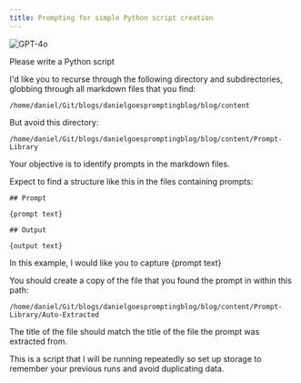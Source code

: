 ```yaml
---
title: Prompting for simple Python script creation 
---
```

![GPT-4o](https://img.shields.io/badge/GPT--4o-3333FF?style=for-the-badge&logo=openai&logoColor=white)



Please write a Python script

I'd like you to recurse through the following directory and subdirectories, globbing through all markdown files that you find:

`/home/daniel/Git/blogs/danielgoespromptingblog/blog/content`

But avoid this directory:

`/home/daniel/Git/blogs/danielgoespromptingblog/blog/content/Prompt-Library`

Your objective is to identify prompts in the markdown files.

Expect to find a structure like this in the files containing prompts:

```
## Prompt

{prompt text}

## Output

{output text}
```

In this example, I would like you to capture {prompt text}

You should create a copy of the file that you found the prompt in within this path:

`/home/daniel/Git/blogs/danielgoespromptingblog/blog/content/Prompt-Library/Auto-Extracted`

The title of the file should match the title of the file the prompt was extracted from.

This is a script that I will be running repeatedly so set up storage to remember your previous runs and avoid duplicating data.

 